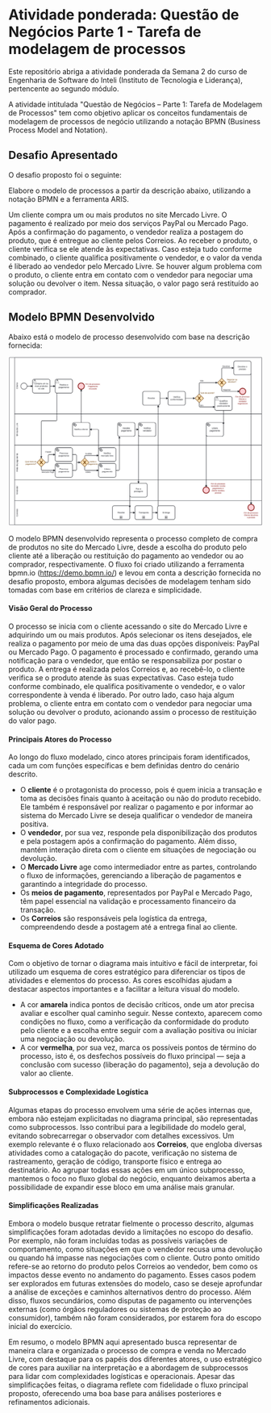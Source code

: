 # Atividade ponderada: Questão de Negócios Parte 1 - Tarefa de modelagem de processos

Este repositório abriga a atividade ponderada da Semana 2 do curso de Engenharia de Software do Inteli (Instituto de Tecnologia e Liderança), pertencente ao segundo módulo.

A atividade intitulada "Questão de Negócios – Parte 1: Tarefa de Modelagem de Processos" tem como objetivo aplicar os conceitos fundamentais de modelagem de processos de negócio utilizando a notação BPMN (Business Process Model and Notation).

## Desafio Apresentado

O desafio proposto foi o seguinte:

Elabore o modelo de processos a partir da descrição abaixo, utilizando a notação BPMN e a ferramenta ARIS.

Um cliente compra um ou mais produtos no site Mercado Livre. O pagamento é realizado por meio dos serviços PayPal ou Mercado Pago. Após a confirmação do pagamento, o vendedor realiza a postagem do produto, que é entregue ao cliente pelos Correios. Ao receber o produto, o cliente verifica se ele atende às expectativas. Caso esteja tudo conforme combinado, o cliente qualifica positivamente o vendedor, e o valor da venda é liberado ao vendedor pelo Mercado Livre. Se houver algum problema com o produto, o cliente entra em contato com o vendedor para negociar uma solução ou devolver o item. Nessa situação, o valor pago será restituído ao comprador.

## Modelo BPMN Desenvolvido

Abaixo está o modelo de processo desenvolvido com base na descrição fornecida:

<div align = center>
<img src="diagram (14).svg" alt="Mapeamento do fluxo atual de negócio em BPMN">
</div>

O modelo BPMN desenvolvido representa o processo completo de compra de produtos no site do Mercado Livre, desde a escolha do produto pelo cliente até a liberação ou restituição do pagamento ao vendedor ou ao comprador, respectivamente. O fluxo foi criado utilizando a ferramenta bpmn.io (https://demo.bpmn.io/) e levou em conta a descrição fornecida no desafio proposto, embora algumas decisões de modelagem tenham sido tomadas com base em critérios de clareza e simplicidade.

#### Visão Geral do Processo

O processo se inicia com o cliente acessando o site do Mercado Livre e adquirindo um ou mais produtos. Após selecionar os itens desejados, ele realiza o pagamento por meio de uma das duas opções disponíveis: PayPal ou Mercado Pago. O pagamento é processado e confirmado, gerando uma notificação para o vendedor, que então se responsabiliza por postar o produto. A entrega é realizada pelos Correios e, ao recebê-lo, o cliente verifica se o produto atende às suas expectativas. Caso esteja tudo conforme combinado, ele qualifica positivamente o vendedor, e o valor correspondente à venda é liberado. Por outro lado, caso haja algum problema, o cliente entra em contato com o vendedor para negociar uma solução ou devolver o produto, acionando assim o processo de restituição do valor pago.

#### Principais Atores do Processo

Ao longo do fluxo modelado, cinco atores principais foram identificados, cada um com funções específicas e bem definidas dentro do cenário descrito. 
- O **cliente** é o protagonista do processo, pois é quem inicia a transação e toma as decisões finais quanto à aceitação ou não do produto recebido. Ele também é responsável por realizar o pagamento e por informar ao sistema do Mercado Livre se deseja qualificar o vendedor de maneira positiva.
- O **vendedor**, por sua vez, responde pela disponibilização dos produtos e pela postagem após a confirmação do pagamento. Além disso, mantém interação direta com o cliente em situações de negociação ou devolução.
- O **Mercado Livre** age como intermediador entre as partes, controlando o fluxo de informações, gerenciando a liberação de pagamentos e garantindo a integridade do processo.
- Os **meios de pagamento**, representados por PayPal e Mercado Pago, têm papel essencial na validação e processamento financeiro da transação.
- Os **Correios** são responsáveis pela logística da entrega, compreendendo desde a postagem até a entrega final ao cliente.

#### Esquema de Cores Adotado

Com o objetivo de tornar o diagrama mais intuitivo e fácil de interpretar, foi utilizado um esquema de cores estratégico para diferenciar os tipos de atividades e elementos do processo. As cores escolhidas ajudam a destacar aspectos importantes e a facilitar a leitura visual do modelo. 
- A cor **amarela** indica pontos de decisão críticos, onde um ator precisa avaliar e escolher qual caminho seguir. Nesse contexto, aparecem como condições no fluxo, como a verificação da conformidade do produto pelo cliente e a escolha entre seguir com a avaliação positiva ou iniciar uma negociação ou devolução.
- A cor **vermelha**, por sua vez, marca os possíveis pontos de término do processo, isto é, os desfechos possíveis do fluxo principal — seja a conclusão com sucesso (liberação do pagamento), seja a devolução do valor ao cliente. 

#### Subprocessos e Complexidade Logística

Algumas etapas do processo envolvem uma série de ações internas que, embora não estejam explicitadas no diagrama principal, são representadas como subprocessos. Isso contribui para a legibilidade do modelo geral, evitando sobrecarregar o observador com detalhes excessivos. Um exemplo relevante é o fluxo relacionado aos **Correios**, que engloba diversas atividades como a catalogação do pacote, verificação no sistema de rastreamento, geração de código, transporte físico e entrega ao destinatário. Ao agrupar todas essas ações em um único subprocesso, mantemos o foco no fluxo global do negócio, enquanto deixamos aberta a possibilidade de expandir esse bloco em uma análise mais granular.

#### Simplificações Realizadas

Embora o modelo busque retratar fielmente o processo descrito, algumas simplificações foram adotadas devido a limitações no escopo do desafio. Por exemplo, não foram incluídas todas as possíveis variações de comportamento, como situações em que o vendedor recusa uma devolução ou quando há impasse nas negociações com o cliente. Outro ponto omitido refere-se ao retorno do produto pelos Correios ao vendedor, bem como os impactos desse evento no andamento do pagamento. Esses casos podem ser explorados em futuras extensões do modelo, caso se deseje aprofundar a análise de exceções e caminhos alternativos dentro do processo. Além disso, fluxos secundários, como disputas de pagamento ou intervenções externas (como órgãos reguladores ou sistemas de proteção ao consumidor), também não foram considerados, por estarem fora do escopo inicial do exercício.

Em resumo, o modelo BPMN aqui apresentado busca representar de maneira clara e organizada o processo de compra e venda no Mercado Livre, com destaque para os papéis dos diferentes atores, o uso estratégico de cores para auxiliar na interpretação e a abordagem de subprocessos para lidar com complexidades logísticas e operacionais. Apesar das simplificações feitas, o diagrama reflete com fidelidade o fluxo principal proposto, oferecendo uma boa base para análises posteriores e refinamentos adicionais.
